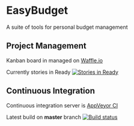 # EasyBudget
A suite of tools for personal budget management

## Project Management
Kanban board in managed on [Waffle.io](https://badge.waffle.io/EasyBudgetApp/EasyBudget) 

Currently stories in Ready [![Stories in Ready](https://badge.waffle.io/EasyBudgetApp/EasyBudget.svg?label=ready&title=Ready)](http://waffle.io/EasyBudgetApp/EasyBudget)

## Continuous Integration
Continuous integration server is [AppVeyor CI](https://ci.appveyor.com/project/QualiSystems/easybudget)

Latest build on **master** branch [![Build status](https://ci.appveyor.com/api/projects/status/qy881k7ouny4k12k/branch/master?svg=true)](https://ci.appveyor.com/project/QualiSystems/easybudget/branch/master)



